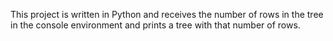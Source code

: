 This project is written in Python and receives the number of rows in the tree in the console environment and prints a tree with that number of rows.
